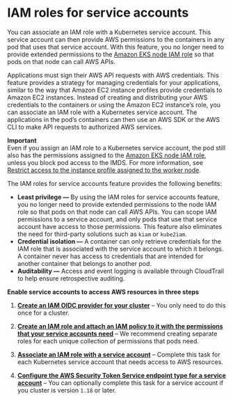 # IAM roles for service accounts<a name="iam-roles-for-service-accounts"></a>

You can associate an IAM role with a Kubernetes service account\. This service account can then provide AWS permissions to the containers in any pod that uses that service account\. With this feature, you no longer need to provide extended permissions to the [Amazon EKS node IAM role](create-node-role.md) so that pods on that node can call AWS APIs\.

Applications must sign their AWS API requests with AWS credentials\. This feature provides a strategy for managing credentials for your applications, similar to the way that Amazon EC2 instance profiles provide credentials to Amazon EC2 instances\. Instead of creating and distributing your AWS credentials to the containers or using the Amazon EC2 instance’s role, you can associate an IAM role with a Kubernetes service account\. The applications in the pod’s containers can then use an AWS SDK or the AWS CLI to make API requests to authorized AWS services\.

**Important**  
Even if you assign an IAM role to a Kubernetes service account, the pod still also has the permissions assigned to the [Amazon EKS node IAM role](create-node-role.md), unless you block pod access to the IMDS\. For more information, see [Restrict access to the instance profile assigned to the worker node](https://aws.github.io/aws-eks-best-practices/security/docs/iam/#restrict-access-to-the-instance-profile-assigned-to-the-worker-node)\.

The IAM roles for service accounts feature provides the following benefits:
+ **Least privilege —** By using the IAM roles for service accounts feature, you no longer need to provide extended permissions to the node IAM role so that pods on that node can call AWS APIs\. You can scope IAM permissions to a service account, and only pods that use that service account have access to those permissions\. This feature also eliminates the need for third\-party solutions such as `kiam` or `kube2iam`\.
+ **Credential isolation —** A container can only retrieve credentials for the IAM role that is associated with the service account to which it belongs\. A container never has access to credentials that are intended for another container that belongs to another pod\.
+ **Auditability —** Access and event logging is available through CloudTrail to help ensure retrospective auditing\.

**Enable service accounts to access AWS resources in three steps**

1. **[Create an IAM OIDC provider for your cluster](enable-iam-roles-for-service-accounts.md)** – You only need to do this once for a cluster\.

1. **[Create an IAM role and attach an IAM policy to it with the permissions that your service accounts need](create-service-account-iam-policy-and-role.md)** – We recommend creating separate roles for each unique collection of permissions that pods need\.

1. **[Associate an IAM role with a service account](specify-service-account-role.md)** – Complete this task for each Kubernetes service account that needs access to AWS resources\.

1. **[Configure the AWS Security Token Service endpoint type for a service account](configure-sts-endpoint.md)** – You can optionally complete this task for a service account if you cluster is version `1.18` or later\.